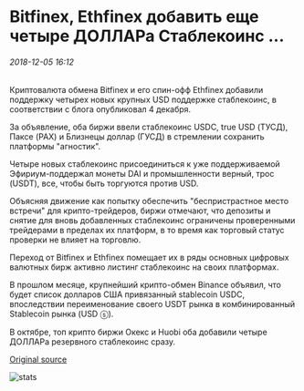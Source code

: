 # Bitfinex, Ethfinex добавить еще четыре ДОЛЛАРа Стаблекоинс ...

###### 2018-12-05 16:12

Криптовалюта обмена Bitfinex и его спин-офф Ethfinex добавили поддержку четырех новых крупных USD поддержке стаблекоинс, в соответствии с блога опубликовал 4 декабря.

За объявление, оба биржи ввели стаблекоинс USDC, true USD (ТУСД), Паксе (PAX) и Близнецы доллар (ГУСД) в стремлении сохранить платформы "агностик".

Четыре новых стаблекоинс присоединиться к уже поддерживаемой Эфириум-поддержал монеты DAI и промышленности верный, трос (USDT), все, чтобы быть торгуются против USD.

Объясняя движение как попытку обеспечить "беспристрастное место встречи" для крипто-трейдеров, биржи отмечают, что депозиты и снятие для вновь добавленных стаблекоинс ограничены проверенными трейдерами в пределах их платформ, в то время как торговый статус проверки не влияет на торговлю.

Переход от Bitfinex и Ethfinex помещает их в ряды основных цифровых валютных бирж активно листинг стаблекоинс на своих платформах.

В прошлом месяце, крупнейший крипто-обмен Binance объявил, что будет список долларов США привязанный stablecoin USDC, впоследствии переименование своего USDT рынка в комбинированный Stablecoin рынка (USD ⓢ).

В октябре, топ крипто биржи Окекс и Huobi оба добавили четыре ДОЛЛАРа резервного стаблекоинс сразу.

[Original source](https://cointelegraph.com/news/bitfinex-ethfinex-add-four-more-usd-backed-stablecoins)

![stats](https://c.statcounter.com/11760860/0/a89fa40b/1/ "stats")